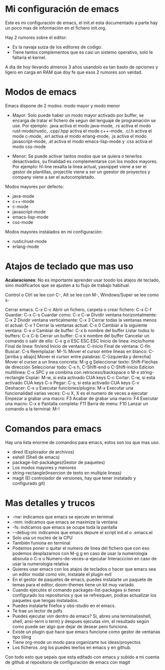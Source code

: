 # Mi configuración de emacs

Este es mi configuración de emacs, el init.el esta documentado a parte hay 
un poco mas de información en el fichero init.org.

Hay 2 rumores sobre el editor:

- Es la navaja suiza de los editores de codigo.
- Tiene tantos complementos que es casi un sistemo operativo, solo le 
faltaria el kernel. 

A dia de hoy llevando almenos 3 años usandolo es tan basto de opciones
y ligero en carga en RAM que doy fe que esos 2 rumores son verdad.

# Modos de emacs

Emacs dispone de 2 modos: modo mayor y modo menor
- Mayor: Solo puede haber un modo mayor activado por buffer, se encarga de
		 tratar el fichero de segun del lenguaje de programación se use.
		 Por ejemplo: .java activa el modo java-mode, 
		              .rs activa el modo rust-mode/rustic,
					  .cpp/.hpp activa el mode c++-mode,
					  .c/.h activa el mode c-mode, 
					  .erl activa el modo erlang-mode,
					  .js activa el modo javascript-mode,
					  .el activa el modo emacs-lisp-mode y
					  .css activa el modo css-mode

- Menor: Se puede activar tantos modos que se quiera o tenerlos desactivados,
		 su finalidad es complementarse con los modos mayores. Por ejemplo:
		 hl-line resalta la linea actual,
		 yasnippet viene a ser el gestor de plantillas,
		 projectile viene a ser un geestor de proyectos y
		 company viene a ser el autocompletado.
		 
Modos mayores por defecto: 
- java-mode
- c++-mode
- c-mode
- javascript-mode
- emacs-lisp-mode
- css-mode

Modos mayores instalados en mi configuración:
- rustic/rust-mode
- erlang-mode

# Atajos de teclado que mas uso

__Acalaraciones__: 
No es importante aprender usar toodo los atajos de teclado, sino 
modificarlos que se ajusten a tu flujo de trabajo habitual.

Control o Ctrl se lee con C-, Alt se lee con M-, Windows/Super se lee 
como s-

Cerrar emacs: C-x C-c
Abrir un fichero, carpeta o crear fichero: C-x C-f
Guardar: C-x C-s
Cuardar como: C-x C-w
Dividir ventana horizontalmente: C-x 2
Dividir ventana verticalmente: C-x 3
Cerrar todas la ventanas menos el actual: C-x 1
Cerrar la ventanas actual: C-x 0
Cambiar a la siguiente ventana: C-x o
Cambiar de buffer: C-x b nombre del buffer
Listar todos lo buffers: C-x C-b
Cerrar un buffer: C-x k nombre del buffer
Cancelar un comando o salir de ello: C-x g o ESC ESC ESC
Inicio de linea: inicio/home
Final de linea: fin/end
Inicio de ventana: C-inicio
Final de ventana: C-fin
Buscar: C-s
Reemplazar: M-%
Mover el cursor entre lineas en blanco: C-[arriba y abajo]
Mover el cursor entre palabras: C-[izquierda y derecha]
Mover el cursor a un linea concreta: M-g g
Seleccionar texto: Shift-Flechas de dirección
Seleccionar todo: C-x h, C-Shift-end o C-Shift-inicio
Edicion multilinea: C-x SPC y se combina con retroceso/backspace o 
	                                          M-x string-rectangle
Copiar: M-w, si esta activado CUA keys C-c
Cortar: C-w, si esta activado CUA keys C-x
Pegar: C-y, si esta activado CUA keys C-v
Deshacer: C-x u
Executar funciones/plugins: M-x
Executar una funcionalidad varias veces: C-u X, 
	X es el numero de veces a ejecutar
Empezar a grabar una macro: F3
Acabar de grabar una macro: F4
Executar una macro: C-x e
Pantalla completa: F11
Barra de menu: F10
Lanzar un comando a la terminal: M-!

# Comandos para emacs

Hay una lista enorme de comandos para emacs, estos son los que mas uso.

- dired (Explorador de archivos)
- eshell (Shell de emacs)
- package-list-packakges(Gestor de paquetes)
- Los modos mayores y menores
- string-rectangle(Insercion de texto en multiple lineas)
- magit (El controlador de versiones, hay que tener instalado 
	y configurado git)

# Mas detalles y trucos

- -nw: indicamos que emacs se ejecute en terminal
- -mm: indicamos que emacs se maximize la ventana
- -fs: indicamos que emacs se ocupe toda la pantalla
- --debug-ini: indicamos que emacs depure el script init.el o .emacs.el
- Solo usa un nucleo de la CPU
- También funiona en terminal
- Podemos poner o quitar el numero de linea del fichero que con eso podemos
desplazarnos con M-g g en caso de usar la numerologia absouta o C-x u 
Numero-de-veces-a-ejecutar Interacccion en caso de usar la numerologia relativa
- Quieres usar emacs con los atajos de teclados o hacer que emacs sea un 
editor modal como vim, instalate el plugin evil
- En el gestor de paquetes de emacs, puedes instalarte un paquete de temas para 
el editor, doom-themes tiene un kit muy variado.
- Cuando ejecutes el comando packages-list-packages si tienes configurado los 
repositorios y que se refresquen, podras actualizar los paquetes que tengas 
instalados.
- Puedes instalarte firefox y obs-studio en el emacs.
- Te trae un lector de pdfs
- Puedes ejecutar vim dentro de emacs? Si, abres una terminal(eshell, shell,
ansi-term o term) y despues ejecutas vim, el resultado según como puede 
ser algo que dejar de desear pero funciona.
- Existe un plugin que hace que emacs funcione como gestor de ventanas 
tipo tiling
- Tiene org-mode un modo para organizarte tus ideas/proyectos
- Los ficheros .org los puedes leerlos en emacs y en github.

Con todo esto que sepais que esta editado con emacs y subido a mi cuenta
de github al repositorio de configuración de emacs con magit
